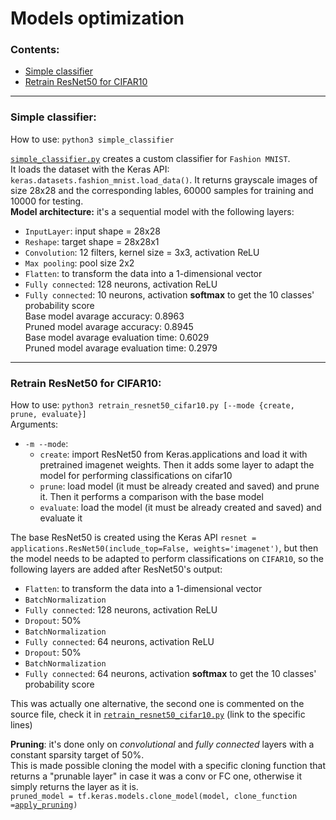# Models optimization
### Contents:
* [Simple classifier](#simple-classifier)
* [Retrain ResNet50 for CIFAR10](#retrain-resnet50-for-cifar10)

---

### Simple classifier:
How to use: `python3 simple_classifier`

[`simple_classifier.py`](simple_classifier.py) creates a custom classifier for `Fashion MNIST`.<br>
It loads the dataset with the Keras API: `keras.datasets.fashion_mnist.load_data()`. It returns grayscale images of size 28x28 and the corresponding lables, 60000 samples for training and 10000 for testing.<br>
**Model architecture:** it's a sequential model with the following layers:
* `InputLayer`: input shape = 28x28
* `Reshape`: target shape = 28x28x1
* `Convolution`: 12 filters, kernel size = 3x3, activation ReLU
* `Max pooling`: pool size 2x2
* `Flatten`: to transform the data into a 1-dimensional vector
* `Fully connected`: 128 neurons, activation ReLU
* `Fully connected`: 10 neurons, activation **softmax** to get the 10 classes' probability score<br>
Base model avarage accuracy: 0.8963<br>
Pruned model avarage accuracy: 0.8945<br>
Base model avarage evaluation time: 0.6029<br>
Pruned model avarage evaluation time: 0.2979<br>

---

### Retrain ResNet50 for CIFAR10:
How to use: `python3 retrain_resnet50_cifar10.py [--mode {create, prune, evaluate}]`<br>
Arguments:
* `-m --mode`:
	* `create`: import ResNet50 from Keras.applications and load it with pretrained imagenet weights. Then it adds some layer to adapt the model for performing classifications on cifar10
	* `prune`: load model (it must be already created and saved) and prune it. Then it performs a comparison with the base model
	* `evaluate`: load the model (it must be already created and saved) and evaluate it

The base ResNet50 is created using the Keras API `resnet = applications.ResNet50(include_top=False, weights='imagenet')`, but then the model needs to be adapted to perform classifications on `CIFAR10`, so the following layers are added after ResNet50's output:
* `Flatten`: to transform the data into a 1-dimensional vector
* `BatchNormalization`
* `Fully connected`: 128 neurons, activation ReLU
* `Dropout`: 50%
* `BatchNormalization`
* `Fully connected`: 64 neurons, activation ReLU
* `Dropout`: 50%
* `BatchNormalization`
* `Fully connected`: 64 neurons, activation **softmax** to get the 10 classes' probability score

This was actually one alternative, the second one is commented on the source file, check it in [`retrain_resnet50_cifar10.py`](retrain_resnet50_cifar10.py#L87-L104) (link to the specific lines)

**Pruning**: it's done only on _convolutional_ and _fully connected_ layers with a constant sparsity target of 50%.<br>
This is made possible cloning the model with a specific cloning function that returns a "prunable layer" in case it was a conv or FC one, otherwise it simply returns the layer as it is.<br>
`pruned_model = tf.keras.models.clone_model(model, clone_function =`[`apply_pruning`](retrain_resnet50_cifar10.py#L124-L134)`)`<br> 
